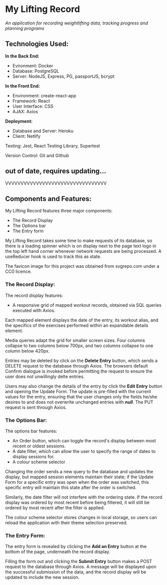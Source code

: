 # My Lifting Record

_An application for recording weightlifting data, tracking progress and planning programs_

## Technologies Used:

**In the Back End:**

- Evironment: Docker
- Database: PostgreSQL
- Server: NodeJS, Express, PG, passportJS, bcrypt

**In the Front End:**

- Environment: create-react-app
- Framework: React
- User Interface: CSS
- AJAX: Axios

**Deployment:**

- Database and Server: Heroku
- Client: Netlify

Testing: Jest, React Testing Library, Supertest

Version Control: Git and Github

## out of date, requires updating...
VVVVVVVVVVVVVVVVVVVVVVVVVVVVVVVVV

## Components and Features:

My Lifting Record features three major components:

- The Record Display
- The Options bar
- The Entry form

My Lifting Record takes some time to make requests of its database, so there is a loading spinner which is on display next to the page text logo in the top left hand corner whenever network requests are being processed. A useReducer hook is used to track this as state.

The favicon image for this project was obtained from svgrepo.com under a CC0 licence.

### The Record Display:

The record display features:

- A responsive grid of mapped workout records, obtained via SQL queries executed with Axios.

Each mapped element displays the date of the entry, its workout alias, and the specifics of the exercises performed within an expandable details element.

Media queries adapt the grid for smaller screen sizes. Four columns collapse to two columns below 700px, and two columns collapse to one column below 420px.

Entries may be deleted by click on the **Delete Entry** button, which sends a DELETE request to the database through Axios. The browsers default Confirm dialogue is invoked before permitting the request to ensure the user does not unwillingly delte entries.

Users may also change the details of the entry by click the **Edit Entry** button and opening the Update Form. The update is pre-filled with the current values for the entry, ensuring that the user changes only the fields he/she desires to and does not overwrite unchanged entries with **_null_**. The PUT request is sent through Axios.

### The Options Bar:

The options bar features:

- An Order button, which can toggle the record's display between most recent or oldest sessions.
- A date filter, which can allow the user to specify the range of dates to display sessions for.
- A colour scheme selector

Changing the order sends a new query to the database and updates the display, but mapped session elements maintain their state; if the Update Form for a specific entry was open when the order was switched, this specific entry will maintain this state after the order is switched.

Similarly, the date filter will not interfere with the ordering state. If the record display was ordered by most recent before being filtered, it will still be ordered by most recent after the filter is applied.

The colour scheme selector stores changes in local storage, so users can reload the application with their theme selection preserved.

### The Entry Form:

The entry form is revealed by clicking the **Add an Entry** button at the bottom of the page, underneath the record display.

Filling the form out and clicking the **Submit Entry** button makes a POST request to the database through Axios. A message will be displayed upon the successful submission of the data, and the record display will be updated to include the new session.
